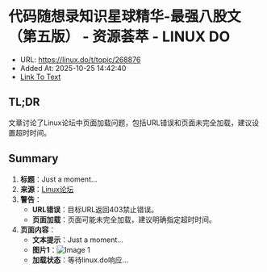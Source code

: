 # 代码随想录知识星球精华-最强八股文（第五版） - 资源荟萃 - LINUX DO
- URL: https://linux.do/t/topic/268876
- Added At: 2025-10-25 14:42:40
- [Link To Text](2025-10-25-代码随想录知识星球精华-最强八股文（第五版）---资源荟萃---linux-do_raw.md)

## TL;DR
文章讨论了Linux论坛中页面加载问题，包括URL错误和页面未完全加载，建议设置超时时间。

## Summary
1. **标题**：Just a moment...
2. **来源**：[Linux论坛](https://linux.do/t/topic/268876)
3. **警告**：
   - **URL错误**：目标URL返回403禁止错误。
   - **页面加载**：页面可能未完全加载，建议明确指定超时时间。
4. **页面内容**：
   - **文本提示**：Just a moment...
   - **图片1**：![Image 1](blob:http://localhost/deaec548461092c7e1c8180c655271cb)
   - **加载状态**：等待linux.do响应...
